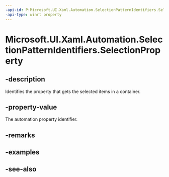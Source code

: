 ```yaml
---
-api-id: P:Microsoft.UI.Xaml.Automation.SelectionPatternIdentifiers.SelectionProperty
-api-type: winrt property
---
```


<!-- Property syntax
public Windows.UI.Xaml.Automation.AutomationProperty SelectionProperty { get; }
-->

# Microsoft.UI.Xaml.Automation.SelectionPatternIdentifiers.SelectionProperty

## -description
Identifies the property that gets the selected items in a container.

## -property-value
The automation property identifier.

## -remarks

## -examples

## -see-also
